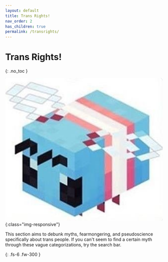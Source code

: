 ```yaml
---
layout: default
title: Trans Rights!
nav_order: 2
has_children: true
permalink: /transrights/
---
```

<script> jtd.setTheme('blue'); </script>
# Trans Rights!
{: .no_toc }

![minecraft bee is trans](assets/images/transbee.png){:class="img-responsive"}

This section aims to debunk myths, fearmongering, and pseudoscience specifically about trans people.
If you can't seem to find a certain myth through these vague categorizations, try the search bar.

{: .fs-6 .fw-300 }
